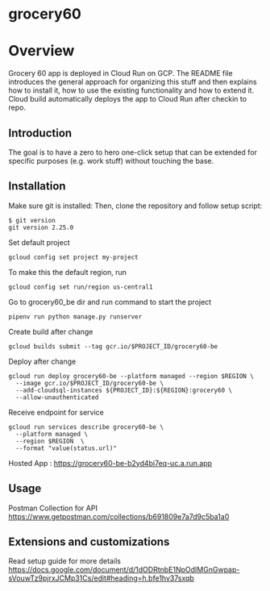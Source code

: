 # grocery60

# Overview

Grocery 60 app is deployed in Cloud Run on GCP. The README file introduces the general approach for organizing this stuff and then explains how to install it, how to use the existing functionality
and how to extend it. Cloud build automatically deploys the app to Cloud Run after checkin to repo.

## Introduction

The goal is to have a zero to hero one-click setup that can be extended for specific purposes (e.g. work stuff) without touching the base. 

## Installation

Make sure git is installed:
Then, clone the repository and follow setup script:

```
$ git version
git version 2.25.0
```
Set default project
```
gcloud config set project my-project
```
To make this the default region, run 
```
gcloud config set run/region us-central1
```

Go to grocery60_be dir and run command to start the project
```
pipenv run python manage.py runserver
```
Create build after change
```
gcloud builds submit --tag gcr.io/$PROJECT_ID/grocery60-be
```

Deploy after change 
```
gcloud run deploy grocery60-be --platform managed --region $REGION \
  --image gcr.io/$PROJECT_ID/grocery60-be \
  --add-cloudsql-instances ${PROJECT_ID}:${REGION}:grocery60 \
  --allow-unauthenticated
```
Receive endpoint for service
```
gcloud run services describe grocery60-be \
  --platform managed \
  --region $REGION  \
  --format "value(status.url)"
 ```

 Hosted App : https://grocery60-be-b2yd4bi7eq-uc.a.run.app

## Usage

Postman Collection for API
https://www.getpostman.com/collections/b691809e7a7d9c5ba1a0

## Extensions and customizations

Read setup guide for more details  https://docs.google.com/document/d/1dODRtnbE1NpOdIMGnGwpap-sVouwTz9pjrxJCMp31Cs/edit#heading=h.bfe1hv37sxqb






 
 
 
 






